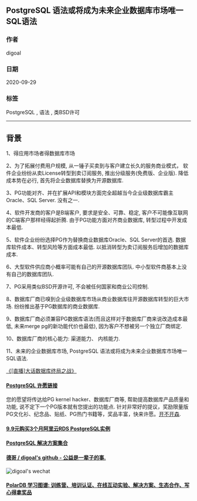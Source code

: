 ## PostgreSQL 语法或将成为未来企业数据库市场唯一 SQL语法    
    
### 作者    
digoal    
    
### 日期    
2020-09-29    
    
### 标签    
PostgreSQL , 语法 , 类BSD许可    
    
----    
    
## 背景    
1、得应用市场者得数据库市场    
    
2、为了拓展付费用户规模,  从一锤子买卖到与客户建立长久的服务商业模式， 软件企业纷纷从卖License转型到卖订阅服务, 推出分级服务(免费版、企业版). 降低成本势在必行, 首先将企业数据库替换为开源数据库.     
    
3、PG功能对齐、并在扩展API和模块方面完全超越当今企业级数据库霸主Oracle、SQL Server. 没有之一.     
    
4、软件开发商的客户是B端客户, 要求是安全、可靠、稳定, 客户不可能像互联网的C端客户那样经得起折腾. 由于PG功能方面对齐商业数据库, 转型过程中开发成本最低.     
    
5、软件企业纷纷选择PG作为替换商业数据库Oracle、SQL Server的首选. 数据库软件成本、转型风险等方面成本最低. 以抵消转型为卖订阅服务后增加的数据库成本.     
    
6、大型软件供应商小概率可能有自己的开源数据库团队. 中小型软件商基本上没有自己的数据库团队.     
    
7、PG采用类似BSD开源许可, 不会被任何国家和商业公司控制.     
    
8、数据库厂商已嗅到企业级数据库市场从商业数据库往开源数据库转型的巨大市场. 纷纷推出基于PG数据库的商业数据库.     
    
9、数据库厂商必须兼容PG数据库语法(而且这样对于数据库厂商来说改造成本最低, 未来merge pg的新功能代价也最低), 因为客户不想被另一个独立厂商绑定.      
    
10、数据库厂商的核心能力: 渠道能力、 内核能力.      
    
11、未来的企业数据库市场, PostgreSQL 语法或将成为未来企业数据库市场唯一 SQL语法.      
  
[《[直播]大话数据库终局之战》](../202009/20200926_03.md)    
       
  
#### [PostgreSQL 许愿链接](https://github.com/digoal/blog/issues/76 "269ac3d1c492e938c0191101c7238216")
您的愿望将传达给PG kernel hacker、数据库厂商等, 帮助提高数据库产品质量和功能, 说不定下一个PG版本就有您提出的功能点. 针对非常好的提议，奖励限量版PG文化衫、纪念品、贴纸、PG热门书籍等，奖品丰富，快来许愿。[开不开森](https://github.com/digoal/blog/issues/76 "269ac3d1c492e938c0191101c7238216").  
  
  
#### [9.9元购买3个月阿里云RDS PostgreSQL实例](https://www.aliyun.com/database/postgresqlactivity "57258f76c37864c6e6d23383d05714ea")
  
  
#### [PostgreSQL 解决方案集合](https://yq.aliyun.com/topic/118 "40cff096e9ed7122c512b35d8561d9c8")
  
  
#### [德哥 / digoal's github - 公益是一辈子的事.](https://github.com/digoal/blog/blob/master/README.md "22709685feb7cab07d30f30387f0a9ae")
  
  
![digoal's wechat](../pic/digoal_weixin.jpg "f7ad92eeba24523fd47a6e1a0e691b59")
  
  
#### [PolarDB 学习图谱: 训练营、培训认证、在线互动实验、解决方案、生态合作、写心得拿奖品](https://www.aliyun.com/database/openpolardb/activity "8642f60e04ed0c814bf9cb9677976bd4")
  
